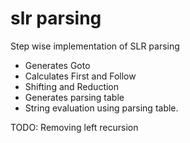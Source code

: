 # slr parsing
Step wise implementation of SLR parsing

- Generates Goto
- Calculates First and Follow
- Shifting and Reduction
- Generates parsing table
- String evaluation using parsing table.

TODO: Removing left recursion
